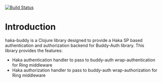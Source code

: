 [![Build Status](https://travis-ci.org/CSCfi/haka-buddy.svg?branch=master)](https://travis-ci.org/CSCfi/haka-buddy)
# Introduction

haka-buddy is a Clojure library designed to provide a Haka SP based authentication and authorization backend for Buddy-Auth library. This library provides the features:
* Haka authentication handler to pass to buddy-auth wrap-authentication for Ring middleware
* Haka authorization handler to pass to buddy-auth wrap-authorization for Ring middleware

